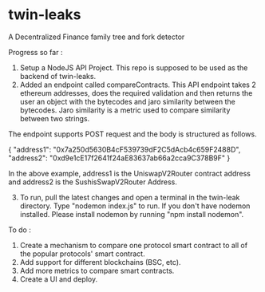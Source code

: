 # twin-leaks
A Decentralized Finance family tree and fork detector

Progress so far : 

1. Setup a NodeJS API Project. This repo is supposed to be used as the backend of twin-leaks.
2. Added an endpoint called compareContracts. This API endpoint takes 2 ethereum addresses, does the required validation and then returns the user an object with the bytecodes and jaro similarity between the bytecodes. Jaro similarity is a metric used to compare similarity between two strings. 

The endpoint supports POST request and the body is structured as follows. 

{
    "address1": "0x7a250d5630B4cF539739dF2C5dAcb4c659F2488D",
    "address2": "0xd9e1cE17f2641f24aE83637ab66a2cca9C378B9F"
} 

In the above example, address1 is the UniswapV2Router contract address and address2 is the SushisSwapV2Router Address.

3. To run, pull the latest changes and open a terminal in the twin-leak directory. Type "nodemon index.js" to run. If you don't have nodemon installed. Please install nodemon by running "npm install nodemon". 



To do :
1. Create a mechanism to compare one protocol smart contract to all of the popular protocols' smart contract. 
2. Add support for different blockchains (BSC, etc).
3. Add more metrics to compare smart contracts. 
4. Create a UI and deploy. 
